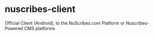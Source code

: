 # nuscribes-client
Official Client (Android), to the NuScribes.com Platform or Nuscribes-Powered CMS platforms
